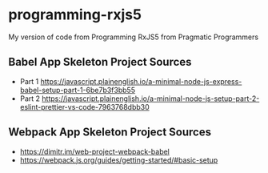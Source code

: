 # programming-rxjs5
My version of code from Programming RxJS5 from Pragmatic Programmers

## Babel App Skeleton Project Sources
- Part 1 https://javascript.plainenglish.io/a-minimal-node-js-express-babel-setup-part-1-6be7b3f3bb55
- Part 2 https://javascript.plainenglish.io/a-minimal-node-js-setup-part-2-eslint-prettier-vs-code-7963768dbb30

## Webpack App Skeleton Project Sources
- https://dimitr.im/web-project-webpack-babel
- https://webpack.js.org/guides/getting-started/#basic-setup
